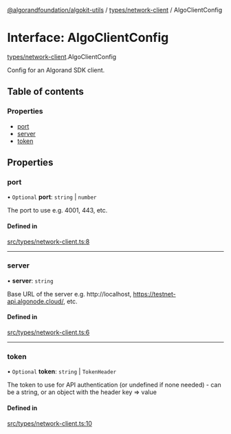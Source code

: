 [@algorandfoundation/algokit-utils](../README.md) / [types/network-client](../modules/types_network_client.md) / AlgoClientConfig

# Interface: AlgoClientConfig

[types/network-client](../modules/types_network_client.md).AlgoClientConfig

Config for an Algorand SDK client.

## Table of contents

### Properties

- [port](types_network_client.AlgoClientConfig.md#port)
- [server](types_network_client.AlgoClientConfig.md#server)
- [token](types_network_client.AlgoClientConfig.md#token)

## Properties

### port

• `Optional` **port**: `string` \| `number`

The port to use e.g. 4001, 443, etc.

#### Defined in

[src/types/network-client.ts:8](https://github.com/lempira/algokit-utils-ts/blob/main/src/types/network-client.ts#L8)

___

### server

• **server**: `string`

Base URL of the server e.g. http://localhost, https://testnet-api.algonode.cloud/, etc.

#### Defined in

[src/types/network-client.ts:6](https://github.com/lempira/algokit-utils-ts/blob/main/src/types/network-client.ts#L6)

___

### token

• `Optional` **token**: `string` \| `TokenHeader`

The token to use for API authentication (or undefined if none needed) - can be a string, or an object with the header key => value

#### Defined in

[src/types/network-client.ts:10](https://github.com/lempira/algokit-utils-ts/blob/main/src/types/network-client.ts#L10)

